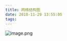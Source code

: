 ```yaml
---
title: 网络结构图
date: 2018-11-29 13:55:05
tags:
---
```


![image.png](https://upload-images.jianshu.io/upload_images/5189695-4c13ea4c090562dd.png?imageMogr2/auto-orient/strip%7CimageView2/2/w/1240)

